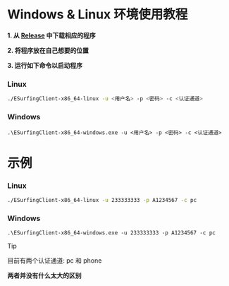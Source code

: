# Windows & Linux 环境使用教程

**1. 从 [Release](https://github.com/BadGhost520/ESurfingClient-CVersion/releases/latest) 中下载相应的程序**

**2. 将程序放在自己想要的位置**

**3. 运行如下命令以启动程序**

### Linux
```bash
./ESurfingClient-x86_64-linux -u <用户名> -p <密码> -c <认证通道>
```

### Windows
```shell
.\ESurfingClient-x86_64-windows.exe -u <用户名> -p <密码> -c <认证通道>
```

# 示例

### Linux
```bash
./ESurfingClient-x86_64-linux -u 233333333 -p A1234567 -c pc
```

### Windows
```shell
.\ESurfingClient-x86_64-windows.exe -u 233333333 -p A1234567 -c pc
```

> [!TIP]
> 目前有两个认证通道: pc 和 phone
> 
> **两者并没有什么太大的区别**
